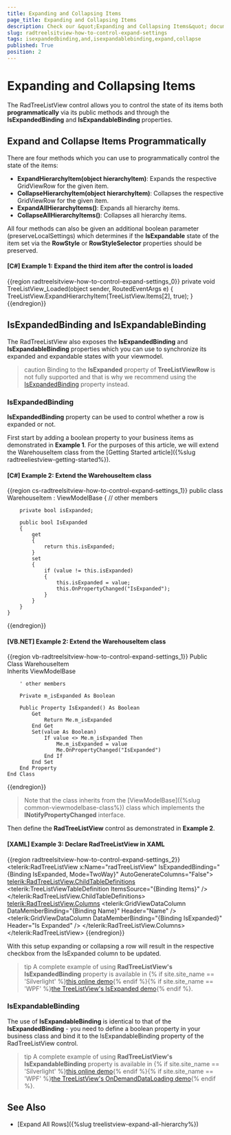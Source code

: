 ```yaml
---
title: Expanding and Collapsing Items
page_title: Expanding and Collapsing Items
description: Check our &quot;Expanding and Collapsing Items&quot; documentation article for the RadTreeListView {{ site.framework_name }} control.
slug: radtreelsitview-how-to-control-expand-settings
tags: isexpandedbinding,and,isexpandablebinding,expand,collapse
published: True
position: 2
---
```


# Expanding and Collapsing Items

The RadTreeListView control allows you to control the state of its items both **programmatically** via its public methods and through the **IsExpandedBinding** and **IsExpandableBinding** properties.

## Expand and Collapse Items Programmatically

There are four methods which you can use to programmatically control the state of the items:

* **ExpandHierarchyItem(object hierarchyItem)**: Expands the respective GridViewRow for the given item.
* **CollapseHierarchyItem(object hierarchyItem)**: Collapses the respective GridViewRow for the given item.
* **ExpandAllHierarchyItems()**: Expands all hierarchy items.
* **CollapseAllHierarchyItems()**: Collapses all hierarchy items.

All four methods can also be given an additional boolean parameter (preserveLocalSettings) which determines if the **IsExpandable** state of the item set via the **RowStyle** or **RowStyleSelector** properties should be preserved.

#### __[C#] Example 1: Expand the third item after the control is loaded__
{{region radtreelsitview-how-to-control-expand-settings_0}}
	private void TreeListView_Loaded(object sender, RoutedEventArgs e)
	{
		TreeListView.ExpandHierarchyItem(TreeListView.Items[2], true);
	}
{{endregion}}

## IsExpandedBinding and IsExpandableBinding

The RadTreeListView also exposes the __IsExpandedBinding__ and __IsExpandableBinding__ properties which you can use to synchronize its expanded and expandable states with your viewmodel.

>caution Binding to the __IsExpanded__ property of __TreeListViewRow__ is not fully supported and that is why we recommend using the [IsExpandedBinding](#use-of-isexpandedbinding) property instead.

### IsExpandedBinding

__IsExpandedBinding__ property can be used to control whether a row is expanded or not.

First start by adding a boolean property to your business items as demonstrated in **Example 1**. For the purposes of this article, we will extend the WarehouseItem class from the [Getting Started article]({%slug radtreeliestview-getting-started%}).

#### __[C#] Example 2: Extend the WarehouseItem class__
{{region cs-radtreelsitview-how-to-control-expand-settings_1}}
	public class WarehouseItem : ViewModelBase
	{
		// other members

		private bool isExpanded;

		public bool IsExpanded
		{
			get
			{
				return this.isExpanded;
			}
			set
			{
				if (value != this.isExpanded)
				{
					this.isExpanded = value;
					this.OnPropertyChanged("IsExpanded");
				}
			}
		}
	}
{{endregion}}

#### __[VB.NET] Example 2: Extend the WarehouseItem class__
{{region vb-radtreelsitview-how-to-control-expand-settings_1}}
	Public Class WarehouseItem		
		Inherits ViewModelBase

		' other members

		Private m_isExpanded As Boolean

		Public Property IsExpanded() As Boolean
			Get
				Return Me.m_isExpanded
			End Get
			Set(value As Boolean)
				If value <> Me.m_isExpanded Then
					Me.m_isExpanded = value
					Me.OnPropertyChanged("IsExpanded")
				End If
			End Set
		End Property
	End Class
{{endregion}}

>Note that the class inherits from the [ViewModelBase]({%slug common-viewmodelbase-class%}) class which implements the __INotifyPropertyChanged__ interface.

Then define the __RadTreeListView__ control as demonstrated in __Example 2__.

#### __[XAML] Example 3: Declare RadTreeListView in XAML__
{{region radtreelsitview-how-to-control-expand-settings_2}}
	<telerik:RadTreeListView x:Name="radTreeListView"
								 IsExpandedBinding="{Binding IsExpanded, Mode=TwoWay}"
								 AutoGenerateColumns="False">
			<telerik:RadTreeListView.ChildTableDefinitions>
				<telerik:TreeListViewTableDefinition ItemsSource="{Binding Items}" />
			</telerik:RadTreeListView.ChildTableDefinitions>
			<telerik:RadTreeListView.Columns>
				<telerik:GridViewDataColumn DataMemberBinding="{Binding Name}"
									Header="Name" />
				<telerik:GridViewDataColumn DataMemberBinding="{Binding IsExpanded}" 
									Header="Is Expanded" />
			</telerik:RadTreeListView.Columns>
		</telerik:RadTreeListView>
{{endregion}}

With this setup expanding or collapsing a row will result in the respective checkbox from the IsExpanded column to be updated.

>tip A complete example of using __RadTreeListView's IsExpandedBinding__ property is available in {% if site.site_name == 'Silverlight' %}[this online demo](https://demos.telerik.com/silverlight/#TreeListView/IsExpanded){% endif %}{% if site.site_name == 'WPF' %}[the TreeListView's IsExpanded demo](https://demos.telerik.com/wpf/){% endif %}.

### IsExpandableBinding

The use of __IsExpandableBinding__ is identical to that of the __IsExpandedBinding__ - you need to define a boolean property in your business class and bind it to the IsExpandableBinding property of the RadTreeListView control.

>tip A complete example of using __RadTreeListView's IsExpandableBinding__ property is available in {% if site.site_name == 'Silverlight' %}[this online demo](https://demos.telerik.com/silverlight/#TreeListView/OnDemandDataLoading){% endif %}{% if site.site_name == 'WPF' %}[the TreeListView's OnDemandDataLoading demo](https://demos.telerik.com/wpf/){% endif %}.

## See Also

* [Expand All Rows]({%slug treelistview-expand-all-hierarchy%})
